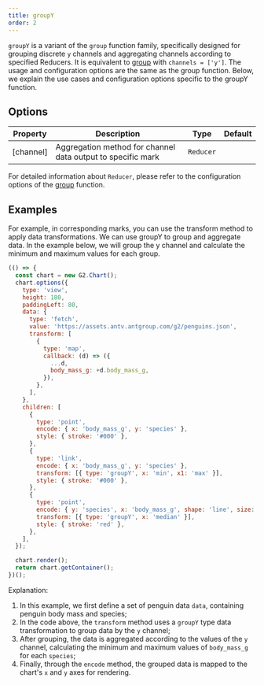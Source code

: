 ```yaml
---
title: groupY
order: 2
---
```


`groupY` is a variant of the `group` function family, specifically designed for grouping discrete `y` channels and aggregating channels according to specified Reducers. It is equivalent to [group](/en/manual/core/transform/group) with `channels = ['y']`. The usage and configuration options are the same as the group function. Below, we explain the use cases and configuration options specific to the groupY function.

## Options

| Property  | Description                                                  | Type      | Default |
| --------- | ------------------------------------------------------------ | --------- | ------- |
| [channel] | Aggregation method for channel data output to specific mark | `Reducer` |         |

For detailed information about `Reducer`, please refer to the configuration options of the [group](/en/manual/core/transform/group) function.

## Examples

For example, in corresponding marks, you can use the transform method to apply data transformations. We can use groupY to group and aggregate data. In the example below, we will group the y channel and calculate the minimum and maximum values for each group.

```js | ob
(() => {
  const chart = new G2.Chart();
  chart.options({
    type: 'view',
    height: 180,
    paddingLeft: 80,
    data: {
      type: 'fetch',
      value: 'https://assets.antv.antgroup.com/g2/penguins.json',
      transform: [
        {
          type: 'map',
          callback: (d) => ({
            ...d,
            body_mass_g: +d.body_mass_g,
          }),
        },
      ],
    },
    children: [
      {
        type: 'point',
        encode: { x: 'body_mass_g', y: 'species' },
        style: { stroke: '#000' },
      },
      {
        type: 'link',
        encode: { x: 'body_mass_g', y: 'species' },
        transform: [{ type: 'groupY', x: 'min', x1: 'max' }],
        style: { stroke: '#000' },
      },
      {
        type: 'point',
        encode: { y: 'species', x: 'body_mass_g', shape: 'line', size: 12 },
        transform: [{ type: 'groupY', x: 'median' }],
        style: { stroke: 'red' },
      },
    ],
  });

  chart.render();
  return chart.getContainer();
})();
```

Explanation:

1. In this example, we first define a set of penguin data `data`, containing penguin body mass and species;
2. In the code above, the `transform` method uses a `groupY` type data transformation to group data by the `y` channel;
3. After grouping, the data is aggregated according to the values of the `y` channel, calculating the minimum and maximum values of `body_mass_g` for each `species`;
4. Finally, through the `encode` method, the grouped data is mapped to the chart's `x` and `y` axes for rendering.
